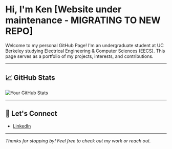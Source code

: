 # Hi, I'm Ken **[Website under maintenance - MIGRATING TO NEW REPO]**

Welcome to my personal GitHub Page! I'm an undergraduate student at UC Berkeley studying Electrical Engineering & Computer Sciences (EECS). This page serves as a portfolio of my projects, interests, and contributions.

---

## 📈 GitHub Stats

![Your GitHub Stats](https://github-readme-stats.vercel.app/api?username=kenzhengjk&show_icons=true&theme=default)

---

## 🤝 Let's Connect

- [LinkedIn](https://linkedin.com/in/kenzhengjk)

---

_Thanks for stopping by! Feel free to check out my work or reach out._
